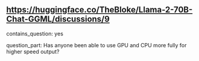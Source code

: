 ## https://huggingface.co/TheBloke/Llama-2-70B-Chat-GGML/discussions/9

contains_question: yes

question_part: Has anyone been able to use GPU and CPU more fully for higher speed output?